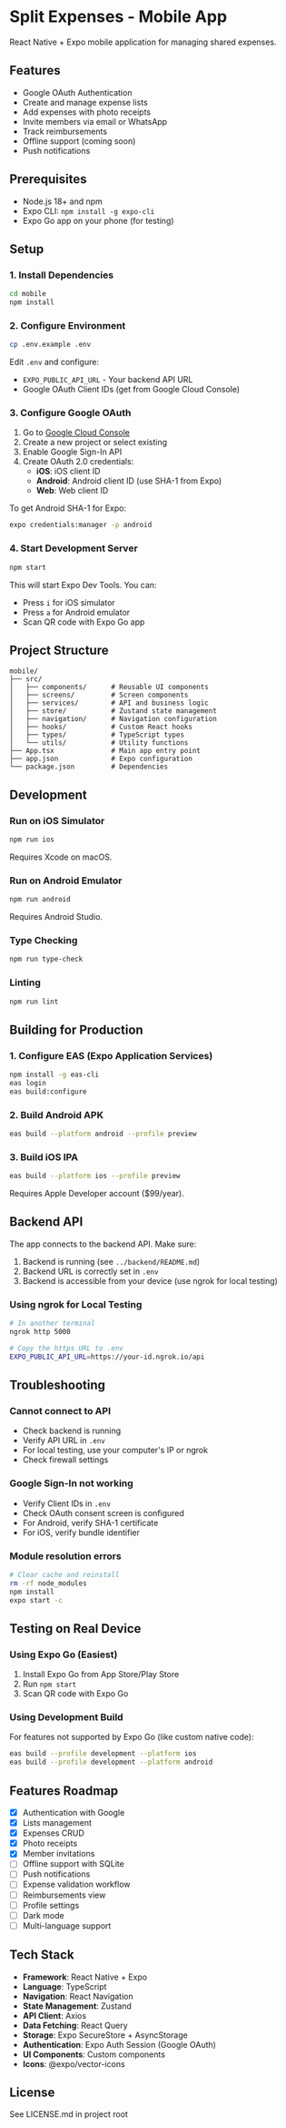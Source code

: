 # Split Expenses - Mobile App

React Native + Expo mobile application for managing shared expenses.

## Features

- Google OAuth Authentication
- Create and manage expense lists
- Add expenses with photo receipts
- Invite members via email or WhatsApp
- Track reimbursements
- Offline support (coming soon)
- Push notifications

## Prerequisites

- Node.js 18+ and npm
- Expo CLI: `npm install -g expo-cli`
- Expo Go app on your phone (for testing)

## Setup

### 1. Install Dependencies

```bash
cd mobile
npm install
```

### 2. Configure Environment

```bash
cp .env.example .env
```

Edit `.env` and configure:
- `EXPO_PUBLIC_API_URL` - Your backend API URL
- Google OAuth Client IDs (get from Google Cloud Console)

### 3. Configure Google OAuth

1. Go to [Google Cloud Console](https://console.cloud.google.com/)
2. Create a new project or select existing
3. Enable Google Sign-In API
4. Create OAuth 2.0 credentials:
   - **iOS**: iOS client ID
   - **Android**: Android client ID (use SHA-1 from Expo)
   - **Web**: Web client ID

To get Android SHA-1 for Expo:
```bash
expo credentials:manager -p android
```

### 4. Start Development Server

```bash
npm start
```

This will start Expo Dev Tools. You can:
- Press `i` for iOS simulator
- Press `a` for Android emulator
- Scan QR code with Expo Go app

## Project Structure

```
mobile/
├── src/
│   ├── components/      # Reusable UI components
│   ├── screens/         # Screen components
│   ├── services/        # API and business logic
│   ├── store/           # Zustand state management
│   ├── navigation/      # Navigation configuration
│   ├── hooks/           # Custom React hooks
│   ├── types/           # TypeScript types
│   └── utils/           # Utility functions
├── App.tsx              # Main app entry point
├── app.json             # Expo configuration
└── package.json         # Dependencies
```

## Development

### Run on iOS Simulator

```bash
npm run ios
```

Requires Xcode on macOS.

### Run on Android Emulator

```bash
npm run android
```

Requires Android Studio.

### Type Checking

```bash
npm run type-check
```

### Linting

```bash
npm run lint
```

## Building for Production

### 1. Configure EAS (Expo Application Services)

```bash
npm install -g eas-cli
eas login
eas build:configure
```

### 2. Build Android APK

```bash
eas build --platform android --profile preview
```

### 3. Build iOS IPA

```bash
eas build --platform ios --profile preview
```

Requires Apple Developer account ($99/year).

## Backend API

The app connects to the backend API. Make sure:
1. Backend is running (see `../backend/README.md`)
2. Backend URL is correctly set in `.env`
3. Backend is accessible from your device (use ngrok for local testing)

### Using ngrok for Local Testing

```bash
# In another terminal
ngrok http 5000

# Copy the https URL to .env
EXPO_PUBLIC_API_URL=https://your-id.ngrok.io/api
```

## Troubleshooting

### Cannot connect to API

- Check backend is running
- Verify API URL in `.env`
- For local testing, use your computer's IP or ngrok
- Check firewall settings

### Google Sign-In not working

- Verify Client IDs in `.env`
- Check OAuth consent screen is configured
- For Android, verify SHA-1 certificate
- For iOS, verify bundle identifier

### Module resolution errors

```bash
# Clear cache and reinstall
rm -rf node_modules
npm install
expo start -c
```

## Testing on Real Device

### Using Expo Go (Easiest)

1. Install Expo Go from App Store/Play Store
2. Run `npm start`
3. Scan QR code with Expo Go

### Using Development Build

For features not supported by Expo Go (like custom native code):

```bash
eas build --profile development --platform ios
eas build --profile development --platform android
```

## Features Roadmap

- [x] Authentication with Google
- [x] Lists management
- [x] Expenses CRUD
- [x] Photo receipts
- [x] Member invitations
- [ ] Offline support with SQLite
- [ ] Push notifications
- [ ] Expense validation workflow
- [ ] Reimbursements view
- [ ] Profile settings
- [ ] Dark mode
- [ ] Multi-language support

## Tech Stack

- **Framework**: React Native + Expo
- **Language**: TypeScript
- **Navigation**: React Navigation
- **State Management**: Zustand
- **API Client**: Axios
- **Data Fetching**: React Query
- **Storage**: Expo SecureStore + AsyncStorage
- **Authentication**: Expo Auth Session (Google OAuth)
- **UI Components**: Custom components
- **Icons**: @expo/vector-icons

## License

See LICENSE.md in project root
